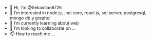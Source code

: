 - 👋 Hi, I’m @Sebastian9726
- 👀 I’m interested in node js, .net core, react js, sql server, postgresql, mongo db y graphql
- 🌱 I’m currently learning about web
- 💞️ I’m looking to collaborate on ...
- 📫 How to reach me ...

<!---
Sebastian9726/Sebastian9726 is a ✨ special ✨ repository because its `README.md` (this file) appears on your GitHub profile.
You can click the Preview link to take a look at your changes.
--->
